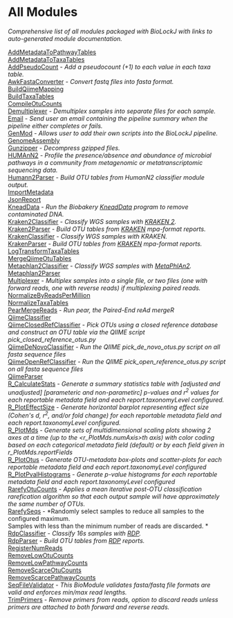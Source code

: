 # All Modules
*Comprehensive list of all modules packaged with BioLockJ with links to auto-generated module documentation.*

[AddMetadataToPathwayTables](biolockj.module.report.humann2/AddMetadataToPathwayTables.md)                   
[AddMetadataToTaxaTables](biolockj.module.report.taxa/AddMetadataToTaxaTables.md)                   
[AddPseudoCount](biolockj.module.report.taxa/AddPseudoCount.md) - *Add a pseudocount (+1) to each value in each taxa table.*                   
[AwkFastaConverter](biolockj.module.seq/AwkFastaConverter.md) - *Convert fastq files into fasta format.*                   
[BuildQiimeMapping](biolockj.module.implicit.qiime/BuildQiimeMapping.md)                   
[BuildTaxaTables](biolockj.module.report.taxa/BuildTaxaTables.md)                   
[CompileOtuCounts](biolockj.module.report.otu/CompileOtuCounts.md)                   
[Demultiplexer](biolockj.module.implicit/Demultiplexer.md) - *Demultiplex samples into separate files for each sample.*                   
[Email](biolockj.module.report/Email.md) - *Send user an email containing the pipeline summary when the pipeline either completes or fails.*                   
[GenMod](biolockj.module.diy/GenMod.md) - *Allows user to add their own scripts into the BioLockJ pipeline.*                   
[GenomeAssembly](biolockj.module.assembly/GenomeAssembly.md)                   
[Gunzipper](biolockj.module.seq/Gunzipper.md) - *Decompress gzipped files.*                   
[HUMAnN2](biolockj.module.classifier.wgs/Humann2Classifier.md) - *Profile the presence/absence and abundance of microbial pathways in a community from metagenomic or metatranscriptomic sequencing data.*                   
[Humann2Parser](biolockj.module.implicit.parser.wgs/Humann2Parser.md) - *Build OTU tables from HumanN2 classifier module output.*                   
[ImportMetadata](biolockj.module.implicit/ImportMetadata.md)                   
[JsonReport](biolockj.module.report/JsonReport.md)                   
[KneadData](biolockj.module.seq/KneadData.md) - *Run the Biobakery [KneadData](https://bitbucket.org/biobakery/kneaddata/wiki/Home) program to remove contaminated DNA.*                   
[Kraken2Classifier](biolockj.module.classifier.wgs/Kraken2Classifier.md) - *Classify WGS samples with [KRAKEN 2](https://ccb.jhu.edu/software/kraken2/).*                   
[Kraken2Parser](biolockj.module.implicit.parser.wgs/Kraken2Parser.md) - *Build OTU tables from [KRAKEN](http://ccb.jhu.edu/software/kraken/) mpa-format reports.*                   
[KrakenClassifier](biolockj.module.classifier.wgs/KrakenClassifier.md) - *Classify WGS samples with KRAKEN.*                   
[KrakenParser](biolockj.module.implicit.parser.wgs/KrakenParser.md) - *Build OTU tables from [KRAKEN](http://ccb.jhu.edu/software/kraken/) mpa-format reports.*                   
[LogTransformTaxaTables](biolockj.module.report.taxa/LogTransformTaxaTables.md)                   
[MergeQiimeOtuTables](biolockj.module.implicit.qiime/MergeQiimeOtuTables.md)                   
[Metaphlan2Classifier](biolockj.module.classifier.wgs/Metaphlan2Classifier.md) - *Classify WGS samples with [MetaPhlAn2](http://bitbucket.org/biobakery/metaphlan2).*                   
[Metaphlan2Parser](biolockj.module.implicit.parser.wgs/Metaphlan2Parser.md)                   
[Multiplexer](biolockj.module.seq/Multiplexer.md) - *Multiplex samples into a single file, or two files (one with forward reads, one with reverse reads) if multiplexing paired reads.*                   
[NormalizeByReadsPerMillion](biolockj.module.report.taxa/NormalizeByReadsPerMillion.md)                   
[NormalizeTaxaTables](biolockj.module.report.taxa/NormalizeTaxaTables.md)                   
[PearMergeReads](biolockj.module.seq/PearMergeReads.md) - *Run pear, the Paired-End reAd mergeR*                   
[QiimeClassifier](biolockj.module.implicit.qiime/QiimeClassifier.md)                   
[QiimeClosedRefClassifier](biolockj.module.classifier.r16s/QiimeClosedRefClassifier.md) - *Pick OTUs using a closed reference database and construct an OTU table via the QIIME script pick_closed_reference_otus.py*                   
[QiimeDeNovoClassifier](biolockj.module.classifier.r16s/QiimeDeNovoClassifier.md) - *Run the QIIME pick_de_novo_otus.py script on all fasta sequence files*                   
[QiimeOpenRefClassifier](biolockj.module.classifier.r16s/QiimeOpenRefClassifier.md) - *Run the QIIME pick_open_reference_otus.py script on all fasta sequence files*                   
[QiimeParser](biolockj.module.implicit.parser.r16s/QiimeParser.md)                   
[R_CalculateStats](biolockj.module.report.r/R_CalculateStats.md) - *Generate a summary statistics table with [adjusted and unadjusted] [parameteric and non-parametirc] p-values and r<sup>2</sup> values for each reportable metadata field and each *report.taxonomyLevel* configured.*                   
[R_PlotEffectSize](biolockj.module.report.r/R_PlotEffectSize.md) - *Generate horizontal barplot representing effect size (Cohen's d, r<sup>2</sup>, and/or fold change) for each reportable metadata field and each *report.taxonomyLevel* configured.*                   
[R_PlotMds](biolockj.module.report.r/R_PlotMds.md) - *Generate sets of multidimensional scaling plots showing 2 axes at a time (up to the <*r_PlotMds.numAxis*>th axis) with color coding based on each categorical metadata field (default) or by each field given in *r_PlotMds.reportFields**                   
[R_PlotOtus](biolockj.module.report.r/R_PlotOtus.md) - *Generate OTU-metadata box-plots and scatter-plots for each reportable metadata field and each *report.taxonomyLevel* configured*                   
[R_PlotPvalHistograms](biolockj.module.report.r/R_PlotPvalHistograms.md) - *Generate p-value histograms for each reportable metadata field and each *report.taxonomyLevel* configured*                   
[RarefyOtuCounts](biolockj.module.report.otu/RarefyOtuCounts.md) - *Applies a mean iterative post-OTU classification rarefication algorithm so that each output sample will have approximately the same number of OTUs.*                   
[RarefySeqs](biolockj.module.seq/RarefySeqs.md) - *Randomly select samples to reduce all samples to the configured maximum.<br> Samples with less than the minimum number of reads are discarded. *                   
[RdpClassifier](biolockj.module.classifier.r16s/RdpClassifier.md) - *Classify 16s samples with [RDP](http://rdp.cme.msu.edu/classifier/classifier.jsp).*                   
[RdpParser](biolockj.module.implicit.parser.r16s/RdpParser.md) - *Build OTU tables from [RDP](http://rdp.cme.msu.edu/classifier/classifier.jsp) reports.*                   
[RegisterNumReads](biolockj.module.implicit/RegisterNumReads.md)                   
[RemoveLowOtuCounts](biolockj.module.report.otu/RemoveLowOtuCounts.md)                   
[RemoveLowPathwayCounts](biolockj.module.report.humann2/RemoveLowPathwayCounts.md)                   
[RemoveScarceOtuCounts](biolockj.module.report.otu/RemoveScarceOtuCounts.md)                   
[RemoveScarcePathwayCounts](biolockj.module.report.humann2/RemoveScarcePathwayCounts.md)                   
[SeqFileValidator](biolockj.module.seq/SeqFileValidator.md) - *This BioModule validates fasta/fastq file formats are valid and enforces min/max read lengths.*                   
[TrimPrimers](biolockj.module.seq/TrimPrimers.md) - *Remove primers from reads, option to discard reads unless primers are attached to both forward and reverse reads.*                   
